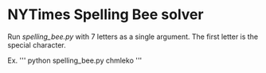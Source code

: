 # NYTimes Spelling Bee solver

Run *spelling_bee.py* with 7 letters as a single argument. The first letter is the special character.

Ex.
'''
python spelling_bee.py chmleko
'''

